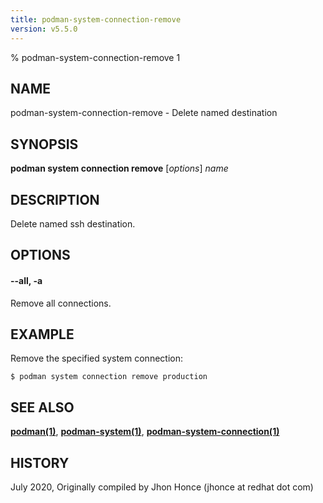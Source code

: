 ```yaml
---
title: podman-system-connection-remove
version: v5.5.0
---
```


% podman-system-connection-remove 1

## NAME
podman\-system\-connection\-remove - Delete named destination

## SYNOPSIS
**podman system connection remove** [*options*] *name*

## DESCRIPTION
Delete named ssh destination.

## OPTIONS

#### **--all**, **-a**

Remove all connections.

## EXAMPLE

Remove the specified system connection:
```
$ podman system connection remove production
```
## SEE ALSO
**[podman(1)](podman.1.md)**, **[podman-system(1)](podman-system.1.md)**, **[podman-system-connection(1)](podman-system-connection.1.md)**

## HISTORY
July 2020, Originally compiled by Jhon Honce (jhonce at redhat dot com)
